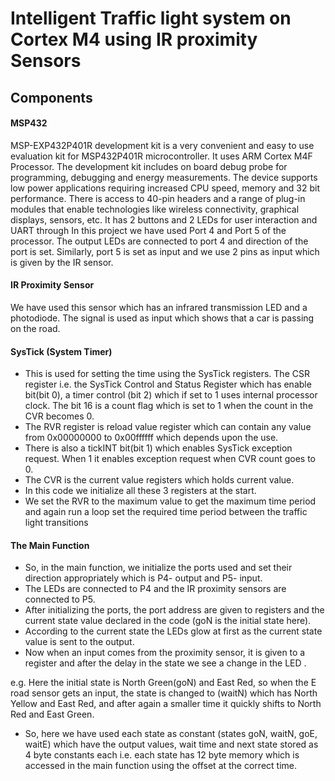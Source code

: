 # Intelligent Traffic light system on Cortex M4 using IR proximity Sensors

## Components

#### MSP432 
MSP-EXP432P401R development kit is a very convenient and easy to use evaluation kit for MSP432P401R microcontroller. 
It uses ARM Cortex M4F Processor.
The development kit includes on board debug probe for programming, debugging and energy measurements.
The device supports low power applications requiring increased CPU speed, memory and 32 bit performance. 
There is access to 40-pin  headers and a range of plug-in modules that enable technologies like wireless connectivity, graphical displays, 
sensors, etc. It has 2 buttons and 2 LEDs for user interaction and UART through 
In this project we have used Port 4 and Port 5 of the processor. The output LEDs are connected to port 4 and direction of the port is set.
Similarly, port 5 is set as input and we use 2 pins as input which is given by the IR sensor.


#### IR Proximity Sensor
We have used this sensor which has an infrared transmission LED and a photodiode. The signal is used as input which shows that a car is passing 
on the road.


#### SysTick (System Timer)
* This is used for setting the time using the SysTick registers. The CSR register i.e. the SysTick Control and Status Register which has enable 
bit(bit 0), a timer control (bit 2) which if set to 1 uses internal processor clock. The bit 16 is a count flag which is set to 1 when the 
count in the CVR becomes 0.
* The RVR register is reload value register which can contain any value from 0x00000000 to 0x00ffffff which depends upon the use.
* There is also a tickINT bit(bit 1) which enables SysTick exception request. When 1 it enables exception request when CVR count goes to 0.
* The CVR is the current value registers which holds current value.
* In this code we initialize all these 3 registers at the start.
* We set the RVR to the maximum value to get the maximum time period and again run a loop set the required time period between the traffic
light transitions 


#### The Main Function

* So, in the main function, we initialize the ports used and set their direction appropriately which is P4- output and P5- input.
* The LEDs are connected to P4 and the IR proximity sensors are connected to P5.
* After initializing the ports, the port address are given to registers and the current state value declared in the code (goN is the initial
state here).
* According to the current state the LEDs glow at first as the current state value is sent to the output.
* Now when an input comes from the proximity sensor, it is given to a register and after the delay in the state we see a change in the 
LED .

e.g. Here the initial state is North Green(goN) and East Red, so when the E road sensor gets an input, the state is changed to (waitN) which has
North Yellow and East Red, and after again a smaller time it quickly shifts to North Red and East Green.

* So, here we have used each state as constant (states goN, waitN, goE, waitE) which have the output values, wait time and next state 
stored as 4 byte constants each i.e. each state has 12 byte memory which is accessed in the main function using the offset at 
the correct time.

